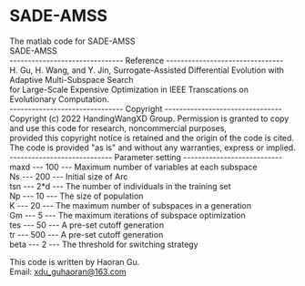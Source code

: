 # SADE-AMSS  
The matlab code for SADE-AMSS  
SADE-AMSS  
------------------------------- Reference --------------------------------  
H. Gu, H. Wang, and Y. Jin, Surrogate-Assisted Differential Evolution with Adaptive Multi-Subspace Search  
for Large-Scale Expensive Optimization in IEEE Transcations on Evolutionary Computation.  
------------------------------- Copyright --------------------------------  
Copyright (c) 2022 HandingWangXD Group. Permission is granted to copy and use this code for research, noncommercial purposes,  
provided this copyright notice is retained and the origin of the code is cited.  
The code is provided "as is" and without any warranties, express or implied.  
---------------------------- Parameter setting ---------------------------  
maxd ---  100  --- Maximum number of variables at each subspace  
Ns   ---  200  --- Initial size of Arc  
tsn  ---  2*d  --- The number of individuals in the training set  
Np   ---   10  --- The size of population  
K    ---   20  --- The maximum number of subspaces in a generation  
Gm   ---    5  --- The maximum iterations of subspace optimization  
tes  ---   50  --- A pre-set cutoff generation  
tr   ---  500  --- A pre-set cutoff generation  
beta ---    2  --- The threshold for switching strategy  
   
This code is written by Haoran Gu.  
Email: xdu_guhaoran@163.com  
